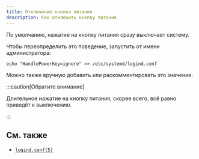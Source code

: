 ```yaml
---
title: Отключение кнопки питания
description: Как отключить кнопку питания
---
```


По умолчанию, нажатие на кнопку питания сразу выключает систему.

Чтобы переопределить это поведение, запустить от имени администратора:

```shell
echo "HandlePowerKey=ignore" >> /etc/systemd/logind.conf
```

Можно также вручную добавить или раскомментировать это значение.

:::caution[Обратите внимание]

Длительное нажатие на кнопку питания, скорее всего, всё равно приведёт к
выключению.

:::

## См. также

-   [`logind.conf(5)`](https://man.archlinux.org/man/logind.conf.5)
